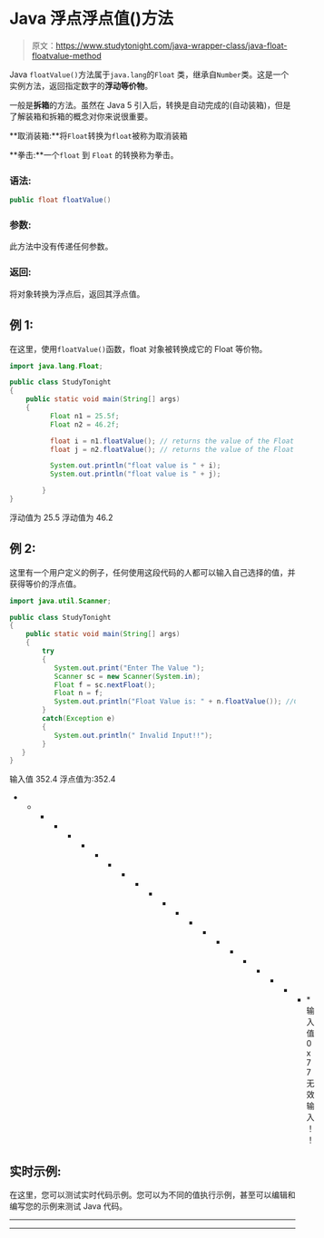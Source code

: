 # Java 浮点浮点值()方法

> 原文：<https://www.studytonight.com/java-wrapper-class/java-float-floatvalue-method>

Java `floatValue()`方法属于`java.lang`的`Float` 类，继承自`Number`类。这是一个实例方法，返回指定数字的**浮动等价物**。

一般是**拆箱**的方法。虽然在 Java 5 引入后，转换是自动完成的(自动装箱)，但是了解装箱和拆箱的概念对你来说很重要。

**取消装箱:**将`Float`转换为`float`被称为取消装箱

**拳击:**一个`float` 到 `Float` 的转换称为拳击。

### 语法:

```java
public float floatValue() 
```

### 参数:

此方法中没有传递任何参数。

### 返回:

将对象转换为浮点后，返回其浮点值。

## 例 1:

在这里，使用`floatValue()`函数，float 对象被转换成它的 Float 等价物。

```java
import java.lang.Float;

public class StudyTonight 
{  
    public static void main(String[] args) 
    {                  
          Float n1 = 25.5f;  
          Float n2 = 46.2f;

          float i = n1.floatValue(); // returns the value of the Float object n1 as an float
          float j = n2.floatValue(); // returns the value of the Float object n2 as an float

          System.out.println("float value is " + i);  
          System.out.println("float value is " + j); 

        }  
}
```

浮动值为 25.5
浮动值为 46.2

## 例 2:

这里有一个用户定义的例子，任何使用这段代码的人都可以输入自己选择的值，并获得等价的浮点值。

```java
import java.util.Scanner;  

public class StudyTonight
{  
    public static void main(String[] args)
    {                  
        try
        {
           System.out.print("Enter The Value ");  
           Scanner sc = new Scanner(System.in);  
           Float f = sc.nextFloat();  
           Float n = f; 
           System.out.println("Float Value is: " + n.floatValue()); //Converting the Float object into float  
        }
        catch(Exception e)
        {
           System.out.println(" Invalid Input!!");
        }
   }
}
```

输入值 352.4
浮点值为:352.4
* * * * * * * * * * * * * * * * * * * * * * *输入值 0x77
无效输入！！

## 实时示例:

在这里，您可以测试实时代码示例。您可以为不同的值执行示例，甚至可以编辑和编写您的示例来测试 Java 代码。

* * *

* * *